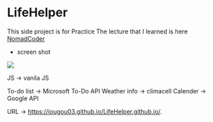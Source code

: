 # LifeHelper

This side project is for Practice
The lecture that I learned is here <a href="https://nomadcoders.co/javascript-for-beginners/lobby">NomadCoder</a>

* screen shot
  
<img src="/screenShot.PNG">

JS -> vanila JS

To-do list -> Microsoft To-Do API
Weather info -> climacell
Calender -> Google API

URL -> https://iougou03.github.io/LifeHelper.github.io/.
